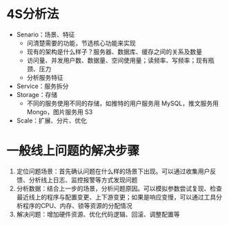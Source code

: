 # 4S分析法

- Senario：场景、特征
    - 问清楚需要的功能，节选核心功能来实现
    - 现有的架构是什么样子？服务器、数据库、缓存之间的关系及数量
    - 访问量、并发用户数、数据量、空间使用量；读频率、写频率；现有瓶颈、压力
    - 分析服务特征
- Service：服务拆分
- Storage：存储
    - 不同的服务使用不同的存储，如推特的用户服务用 MySQL，推文服务用 Mongo，图片服务用 S3
- Scale：扩展、分片、优化



# 一般线上问题的解决步骤

1. 定位问题场景：首先确认问题在什么样的场景下出现。可以通过收集用户反馈、分析线上日志、监控报警等方式发现问题
2. 分析数据：结合上一步的场景，分析问题原因。可以模拟参数尝试复现、检查最近线上的程序与配置变更、上下游变更；如果是响应变慢，可以通过工具分析程序的CPU、内存、锁等资源的分配情况
3. 解决问题：增加硬件资源、优化代码逻辑、回滚、调整配置等
